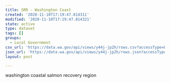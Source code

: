 ```yaml
---
title: SRR - Washington Coast
created: '2020-11-10T17:19:47.814311'
modified: '2020-11-10T17:19:47.814321'
state: active
type: dataset
tags: []
groups:
  - Local Government
csv_url: 'https://data.wa.gov/api/views/y44j-jp2h/rows.csv?accessType=DOWNLOAD'
json_url: 'https://data.wa.gov/api/views/y44j-jp2h/rows.json?accessType=DOWNLOAD'
layout: post

---
```

washington coastal salmon recovery region
